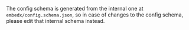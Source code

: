 The config schema is generated from the internal one at
`embedx/config.schema.json`, so in case of changes to the config schema,
please edit that internal schema instead.
